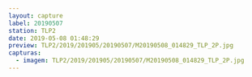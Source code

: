 ```yaml
---
layout: capture
label: 20190507
station: TLP2
date: 2019-05-08 01:48:29
preview: TLP2/2019/201905/20190507/M20190508_014829_TLP_2P.jpg
capturas:
  - imagem: TLP2/2019/201905/20190507/M20190508_014829_TLP_2P.jpg
---
```

